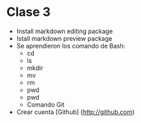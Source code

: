 # Clase 3
- Install markdown editing package
- Istall markdown preview package
- Se aprendieron los comando de Bash:
    + cd
    + ls
    + mkdir
    + mv
    + rm
    + pwd
    + pwd
    + Comando Git
- Crear cuenta [Github] (http://github.com)
